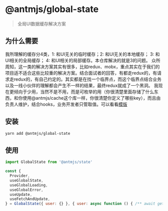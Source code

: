 # @antmjs/global-state

> 全局UI数据缓存解决方案

## 为什么需要

我所理解的缓存分4类，1: 和UI无关的临时缓存；2: 和UI无关的本地缓存； 3: 和UI相关的全局缓存； 4: 和UI相关的局部缓存。本仓库解决的就是3的问题。
众所周知，这一类的解决方案其实有很多，比如redux、mobx，重点其实在于我们的项目适不适合这些比较重的解决方案。结合面试者的回答，有都走redux的，有请求走redux的，有自己约定的。其实都是在找一个临界点，而这个临界点结合业务以及一线小伙伴的理解都会产生不一样的结果，最终redux就成了一个黑洞。
我现在更倾向于少用，当然不是不用，而是可枚举的用（你很清楚里面存储了什么东西，和你使用@antmjs/cache这个库一样，你很清楚你定义了哪些key），而且由负责人维护，结合hooks，业务开发者只管取值。可以看看[模版](https://github.com/AntmJS/temptaro)

## 安装

```bash
yarn add @antmjs/global-state
```

## 使用

```js
import GlobalState from '@antmjs/state'

const {
  Provider,
  useGlobalState,
  useGlobalLoading,
  useGlobalError,
  useUpdate,
  useFetchAndUpdate,
} = GlobalState({ user: {} }, { user: async function () { /** await getUser */ } })
```